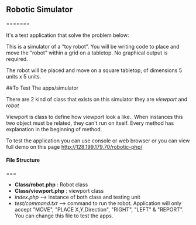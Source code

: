 ## Robotic Simulator

=======

It's a test application that solve the problem below:

This is a simulator of a “toy robot”. You will be writing code to place and move the “robot” within a grid on a tabletop. No graphical output is required.

The robot will be placed and move on a square tabletop, of dimensions 5 units x 5 units.


##To Test The apps/simulator

There are 2 kind of class that exists on this simulator they are *viewport* and *robot*

Viewport is class to define how viewport look a like.. When instances this two object must be related, they can't run on itself. Every method has explanation in the beginning of method. 



To test the application you can use console or web browser
or you can view full demo on this page http://128.199.179.70/robotic-php/ 


#### File Structure
===

* **Class/robot.php** : Robot class
* **Class/viewport.php** : viewport class
* *index.php* --> instance of both class and testing unit
* *test/command.txt* --> command to run the robot. Application will only accept "MOVE", "PLACE X,Y,Direction", "RIGHT", "LEFT" & "REPORT". You can change this file to test the apps. 


